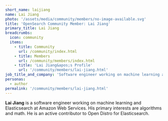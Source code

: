 ```yaml
---
short_name: laijiang
name: Lai Jiang
photo: '/assets/media/community/members/no-image-available.svg'
title: 'OpenSearch Community Member: Lai Jiang'
primary_title: Lai Jiang
breadcrumbs:
  icon: community
  items:
    - title: Community
      url: /community/index.html
    - title: Members
      url: /community/members/index.html
    - title: 'Lai Jiang&apos;s Profile'
      url: '/community/members/lai-jiang.html'
job_title_and_company: 'Software engineer working on machine learning and Elasticsearch'
personas:
  - author
permalink: '/community/members/lai-jiang.html'
---
```

**Lai Jiang** is a software engineer working on machine learning and Elasticsearch at Amazon Web Services. His primary interests are algorithms and math. He is an active contributor to Open Distro for Elasticsearch.